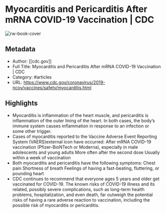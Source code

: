 # Myocarditis and Pericarditis After mRNA COVID-19 Vaccination | CDC

![rw-book-cover](https://readwise-assets.s3.amazonaws.com/static/images/article1.be68295a7e40.png)

## Metadata
- Author: [[cdc.gov]]
- Full Title: Myocarditis and Pericarditis After mRNA COVID-19 Vaccination | CDC
- Category: #articles
- URL: https://www.cdc.gov/coronavirus/2019-ncov/vaccines/safety/myocarditis.html

## Highlights
- Myocarditis is inflammation of the heart muscle, and pericarditis is inflammation of the outer lining of the heart. In both cases, the body’s immune system causes inflammation in response to an infection or some other trigger.
- Cases of myocarditis reported to the Vaccine Adverse Event Reporting System (VAERS)external icon have occurred: After mRNA COVID-19 vaccination (Pfizer-BioNTech or Moderna), especially in male adolescents and young adults More often after the second dose Usually within a week of vaccination
- Both myocarditis and pericarditis have the following symptoms: Chest pain Shortness of breath Feelings of having a fast-beating, fluttering, or pounding heart
- CDC continues to recommend that everyone ages 5 years and older get vaccinated for COVID-19. The known risks of COVID-19 illness and its related, possibly severe complications, such as long-term health problems, hospitalization, and even death, far outweigh the potential risks of having a rare adverse reaction to vaccination, including the possible risk of myocarditis or pericarditis.
